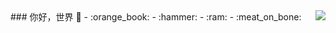 <img align="right" src="https://github-readme-stats.vercel.app/api?username=laopengyou-github&show_icons=true&icon_color=CE1D2D&text_color=718096&bg_color=ffffff&hide_title=true" />
### 你好，世界 👋
- :orange_book:
- :hammer: 
- :ram: 
- :meat_on_bone: 
